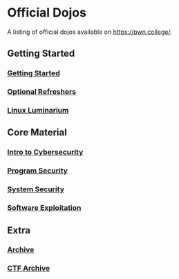 # Official Dojos
A listing of official dojos available on https://pwn.college/.


## Getting Started
### [Getting Started](https://github.com/pwncollege/welcome-dojo)
### [Optional Refreshers](https://github.com/pwncollege/fundamentals-dojo)
### [Linux Luminarium](https://github.com/pwncollege/linux-luminarium)

## Core Material
### [Intro to Cybersecurity](https://github.com/pwncollege/intro-to-cybersecurity-dojo)
### [Program Security](https://github.com/pwncollege/program-security-dojo)
### [System Security](https://github.com/pwncollege/system-security-dojo)
### [Software Exploitation](https://github.com/pwncollege/software-exploitation-dojo)

## Extra
### [Archive](https://github.com/pwncollege/archive-dojo)
### [CTF Archive](https://github.com/pwncollege/ctf-archive)
